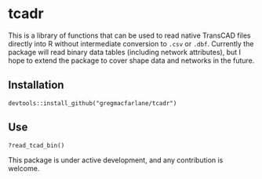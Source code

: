 tcadr
==============

This is a library of functions that can be used to read native TransCAD files
directly into R without intermediate conversion to `.csv` or `.dbf`. Currently 
the package will read binary data tables (including network attributes), but I 
hope to extend the package to cover shape data and networks in the future.

Installation
--------------

    devtools::install_github("gregmacfarlane/tcadr")
    
Use
--------------

    ?read_tcad_bin()
    

This package is under active development, and any contribution is welcome.

